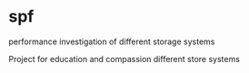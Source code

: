 # spf
performance investigation of different storage systems

Project for education and compassion different store systems